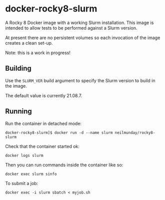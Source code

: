 # docker-rocky8-slurm

A Rocky 8 Docker image with a working Slurm installation. This image is intended to allow tests to be performed against a Slurm version.

At present there are no persistent volumes so each invocation of the image creates a clean set-up.

Note: this is a work in progress!

## Building

Use the `SLURM_VER` build argument to specify the Slurm version to build in the image.

The default value is currently 21.08.7.

## Running

Run the container in detached mode:

```
docker-rocky8-slurm]$ docker run -d --name slurm neilmunday/rocky8-slurm
```

Check that the container started ok:

```
docker logs slurm
```

Then you can run commands inside the container like so:

```
docker exec slurm sinfo
```

To submit a job:

```
docker exec -i slurm sbatch < myjob.sh
```
